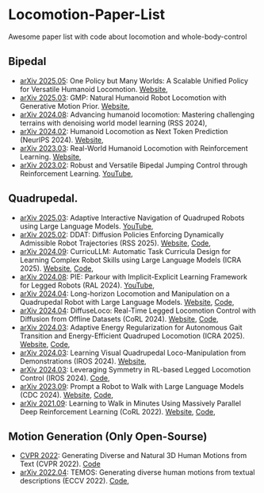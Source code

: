 # Locomotion-Paper-List
Awesome paper list with code about locomotion and whole-body-control


## Bipedal
- [arXiv 2025.05](https://arxiv.org/abs/2505.18780): One Policy but Many Worlds: A Scalable Unified Policy for Versatile Humanoid Locomotion. [Website](https://dreampolicy.github.io/),
- [arXiv 2025.03](https://arxiv.org/abs/2503.09015): GMP: Natural Humanoid Robot Locomotion with Generative Motion Prior. [Website](https://sites.google.com/view/humanoid-gmp),
- [arXiv 2024.08](https://arxiv.org/abs/2408.14472): Advancing humanoid locomotion: Mastering challenging terrains with denoising world model learning (RSS 2024),
- [arXiv 2024.02](https://arxiv.org/abs/2402.19469): Humanoid Locomotion as Next Token Prediction (NeurIPS 2024). [Website](https://humanoid-next-token-prediction.github.io/),
- [arXiv 2023.03](https://arxiv.org/abs/2303.03381): Real-World Humanoid Locomotion with Reinforcement Learning. [Website](https://learning-humanoid-locomotion.github.io/),
- [arXiv 2023.02](https://arxiv.org/abs/2302.09450): Robust and Versatile Bipedal Jumping Control through Reinforcement Learning. [YouTube](https://www.youtube.com/watch?v=aAPSZ2QFB-E),

## Quadrupedal.

- [arXiv 2025.03](https://arxiv.org/abs/2503.22942): Adaptive Interactive Navigation of Quadruped Robots using Large Language Models. [YouTube](https://www.youtube.com/watch?v=W5ttPnSap2g),
- [arXiv 2025.02](https://arxiv.org/abs/2502.15043): DDAT: Diffusion Policies Enforcing Dynamically Admissible Robot Trajectories (RSS 2025). [Website](https://iconlab.negarmehr.com/DDAT/), [Code](https://github.com/labicon/DDAT),
- [arXiv 2024.09](https://arxiv.org/abs/2409.18382): CurricuLLM: Automatic Task Curricula Design for Learning Complex Robot Skills using Large Language Models (ICRA 2025). [Website](https://iconlab.negarmehr.com/CurricuLLM/), [Code](https://github.com/labicon/CurricuLLM),
- [arXiv 2024.08](https://arxiv.org/abs/2408.13740): PIE: Parkour with Implicit-Explicit Learning Framework for Legged Robots (RAL 2024). [YouTube](https://youtu.be/XsjFNcND6js?si=9eLiI8P3fTAXH1mc),
- [arXiv 2024.04](https://arxiv.org/abs/2404.05291): Long-horizon Locomotion and Manipulation on a Quadrupedal Robot with Large Language Models. [Website](https://sites.google.com/view/long-horizon-robot), [Code](https://github.com/shihusi/LongHorizonRobot),
- [arXiv 2024.04](https://arxiv.org/abs/2404.19264): DiffuseLoco: Real-Time Legged Locomotion Control with Diffusion from Offline Datasets (CoRL 2024). [Website](https://diffuselo.co/), [Code](https://github.com/HybridRobotics/DiffuseLoco),
- [arXiv 2024.03](https://arxiv.org/abs/2403.20001): Adaptive Energy Regularization for Autonomous Gait Transition and Energy-Efficient Quadruped Locomotion (ICRA 2025). [Website](https://sites.google.com/berkeley.edu/efficient-locomotion), [Code](https://github.com/Oscar-B-Liang/wtw_new),
- [arXiv 2024.03](https://arxiv.org/abs/2403.20328): Learning Visual Quadrupedal Loco-Manipulation from Demonstrations (IROS 2024). [Website](https://zhengmaohe.github.io/leg-manip/),
- [arXiv 2024.03](https://arxiv.org/abs/2403.17320): Leveraging Symmetry in RL-based Legged Locomotion Control (IROS 2024). [Code](https://github.com/HybridRobotics/SymmLoco),
- [arXiv 2023.09](https://arxiv.org/abs/2309.09969): Prompt a Robot to Walk with Large Language Models (CDC 2024). [Website](https://prompt2walk.github.io/), [Code](https://github.com/HybridRobotics/prompt2walk),
- [arXiv 2021.09](https://arxiv.org/abs/2109.11978): Learning to Walk in Minutes Using Massively Parallel Deep Reinforcement Learning (CoRL 2022). [Website](https://leggedrobotics.github.io/legged_gym/), [Code](https://github.com/leggedrobotics/legged_gym),

## Motion Generation (Only Open-Sourse)

- [CVPR 2022](https://ericguo5513.github.io/text-to-motion/): Generating Diverse and Natural 3D Human Motions from Text (CVPR 2022). [Code](https://github.com/EricGuo5513/text-to-motion)
- [arXiv 2022.04](https://arxiv.org/abs/2204.14109): TEMOS: Generating diverse human motions from textual descriptions (ECCV 2022). [Code](https://github.com/Mathux/TEMOS),
